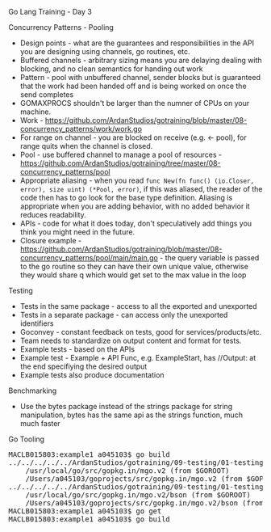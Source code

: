 Go Lang Training - Day 3

Concurrency Patterns - Pooling

* Design points - what are the guarantees and responsibilities in the API you
are designing using channels, go routines, etc.
* Buffered channels - arbitrary sizing means you are delaying dealing with blocking,
and no clean semantics for handing out work
* Pattern - pool with unbuffered channel, sender blocks but is guaranteed that the
work had been handed off and is being worked on once the send completes
* GOMAXPROCS shouldn't be larger than the numner of CPUs on your machine.
* Work - https://github.com/ArdanStudios/gotraining/blob/master/08-concurrency_patterns/work/work.go
* For range on channel - you are blocked on receive (e.g. <- pool), for range quits
when the channel is closed.
* Pool - use buffered channel to manage a pool of resources - https://github.com/ArdanStudios/gotraining/tree/master/08-concurrency_patterns/pool
* Appropriate aliasing - when you read `func New(fn func() (io.Closer, error), size uint) (*Pool, error)`,
if this was aliased, the reader of the code then has to go look for the base type
definition. Aliasing is appropriate when you are adding behavior, with no added
behavior it reduces readability.
* APIs - code for what it does today, don't speculatively add things you think you
might need in the future.
* Closure example - https://github.com/ArdanStudios/gotraining/blob/master/08-concurrency_patterns/pool/main/main.go -
the query variable is passed to the go routine so they can have their own unique value,
otherwise they would share q which would get set to the max value in the loop


Testing

* Tests in the same package - access to all the exported and unexported
* Tests in a separate package - can access only the unexported identifiers
* Goconvey - constant feedback on tests, good for services/products/etc.
* Team needs to standardize on output content and format for tests.
* Example tests - based on the APIs
* Example test - Example + API Func, e.g. ExampleStart, has //Output: at the
end specifiying the desired output
* Example tests also produce documentation

Benchmarking

* Use the bytes package instead of the strings package for string manipulation,
bytes has the same api as the strings function, much much faster


Go Tooling

<pre>
MACLB015803:example1 a045103$ go build
../../../../../ArdanStudios/gotraining/09-testing/01-testing/example1/mongodb/mongodb.go:13:2: cannot find package "gopkg.in/mgo.v2" in any of:
	/usr/local/go/src/gopkg.in/mgo.v2 (from $GOROOT)
	/Users/a045103/goprojects/src/gopkg.in/mgo.v2 (from $GOPATH)
../../../../../ArdanStudios/gotraining/09-testing/01-testing/example1/buoy/buoy.go:15:2: cannot find package "gopkg.in/mgo.v2/bson" in any of:
	/usr/local/go/src/gopkg.in/mgo.v2/bson (from $GOROOT)
	/Users/a045103/goprojects/src/gopkg.in/mgo.v2/bson (from $GOPATH)
MACLB015803:example1 a045103$ go get
MACLB015803:example1 a045103$ go build
</pre>
